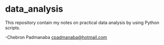# data_analysis
This repository contain my notes on practical data analysis by using Python scripts.


-Chebron Padmanaba
cpadmanaba@hotmail.com
